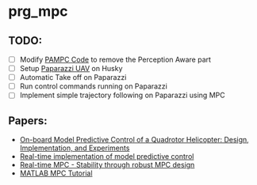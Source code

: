 # prg_mpc

## TODO:
- [ ] Modify [PAMPC Code](https://github.com/uzh-rpg/rpg_mpc) to remove the Perception Aware part
- [ ] Setup [Paparazzi UAV](https://wiki.paparazziuav.org/wiki/Bebop) on Husky
- [ ] Automatic Take off on Paparazzi
- [ ] Run control commands running on Paparazzi
- [ ] Implement simple trajectory following on Paparazzi using MPC

## Papers:
- [On-board Model Predictive Control of a Quadrotor
Helicopter: Design, Implementation, and Experiments](http://digitalassets.lib.berkeley.edu/techreports/ucb/text/EECS-2012-241.pdf)
- [Real-time implementation of model predictive control](https://ieeexplore.ieee.org/document/1470631)
- [Real-time MPC - Stability through robust MPC design](https://ieeexplore.ieee.org/document/5400903)
- [MATLAB MPC Tutorial](https://www.mathworks.com/videos/series/understanding-model-predictive-control.html)

